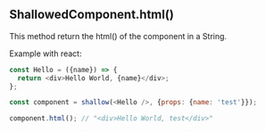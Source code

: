 ## ShallowedComponent.html()

This method return the html() of the component in a String.

Example with react:

```js
const Hello = ({name}) => {
  return <div>Hello World, {name}</div>;
};

const component = shallow(<Hello />, {props: {name: 'test'}});

component.html(); // "<div>Hello World, test</div>"
```
